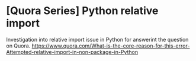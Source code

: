 # [Quora Series] Python relative import
Investigation into relative import issue in Python for answerint the question on Quora.
https://www.quora.com/What-is-the-core-reason-for-this-error-Attempted-relative-import-in-non-package-in-Python
